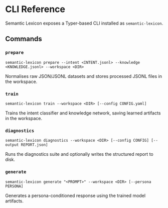 # CLI Reference

Semantic Lexicon exposes a Typer-based CLI installed as `semantic-lexicon`.

## Commands

### `prepare`

```
semantic-lexicon prepare --intent <INTENT.jsonl> --knowledge <KNOWLEDGE.jsonl> --workspace <DIR>
```

Normalises raw JSON/JSONL datasets and stores processed JSONL files in the workspace.

### `train`

```
semantic-lexicon train --workspace <DIR> [--config CONFIG.yaml]
```

Trains the intent classifier and knowledge network, saving learned artifacts in the workspace.

### `diagnostics`

```
semantic-lexicon diagnostics --workspace <DIR> [--config CONFIG] [--output REPORT.json]
```

Runs the diagnostics suite and optionally writes the structured report to disk.

### `generate`

```
semantic-lexicon generate "<PROMPT>" --workspace <DIR> [--persona PERSONA]
```

Generates a persona-conditioned response using the trained model artifacts.
